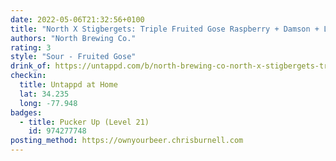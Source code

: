 ```yaml
---
date: 2022-05-06T21:32:56+0100
title: "North X Stigbergets: Triple Fruited Gose Raspberry + Damson + Lingonberry"
authors: "North Brewing Co."
rating: 3
style: "Sour - Fruited Gose"
drink_of: https://untappd.com/b/north-brewing-co-north-x-stigbergets-triple-fruited-gose-raspberry-damson-lingonberry/
checkin:
  title: Untappd at Home
  lat: 34.235
  long: -77.948
badges:
  - title: Pucker Up (Level 21)
    id: 974277748
posting_method: https://ownyourbeer.chrisburnell.com
---
```

